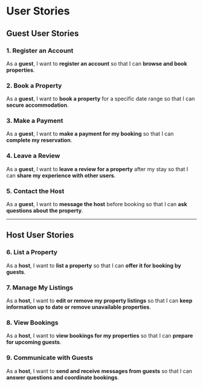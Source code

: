 
# User Stories

## Guest User Stories

### 1. Register an Account
As a **guest**, I want to **register an account** so that I can **browse and book properties**.

### 2. Book a Property
As a **guest**, I want to **book a property** for a specific date range so that I can **secure accommodation**.

### 3. Make a Payment
As a **guest**, I want to **make a payment for my booking** so that I can **complete my reservation**.

### 4. Leave a Review
As a **guest**, I want to **leave a review for a property** after my stay so that I can **share my experience with other users**.

### 5. Contact the Host
As a **guest**, I want to **message the host** before booking so that I can **ask questions about the property**.

---

## Host User Stories

### 6. List a Property
As a **host**, I want to **list a property** so that I can **offer it for booking by guests**.

### 7. Manage My Listings
As a **host**, I want to **edit or remove my property listings** so that I can **keep information up to date or remove unavailable properties**.

### 8. View Bookings
As a **host**, I want to **view bookings for my properties** so that I can **prepare for upcoming guests**.

### 9. Communicate with Guests
As a **host**, I want to **send and receive messages from guests** so that I can **answer questions and coordinate bookings**.

